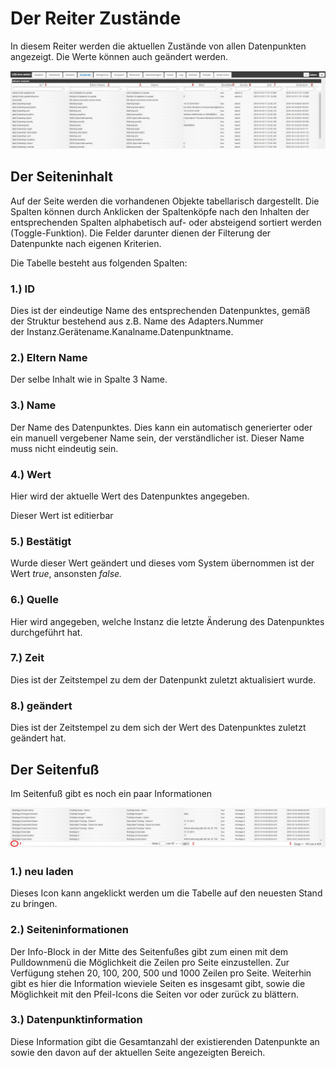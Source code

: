 # Der Reiter Zustände

In diesem Reiter werden die aktuellen Zustände von allen Datenpunkten angezeigt. 
Die Werte können auch geändert werden.

![iobroker_admin_states_columns](img/tab-states_columns.jpg)

## Der Seiteninhalt

Auf der Seite werden die vorhandenen Objekte tabellarisch dargestellt. 
Die Spalten können durch Anklicken der Spaltenköpfe nach den Inhalten der entsprechenden 
Spalten alphabetisch auf- oder absteigend sortiert werden (Toggle-Funktion). 
Die Felder darunter dienen der Filterung der Datenpunkte nach eigenen Kriterien.

Die Tabelle besteht aus folgenden Spalten:

### **1.) ID**

Dies ist der eindeutige Name des entsprechenden Datenpunktes, gemäß der Struktur 
bestehend aus z.B. Name des Adapters.Nummer der Instanz.Gerätename.Kanalname.Datenpunktname.

### **2.) Eltern Name**

Der selbe Inhalt wie in Spalte 3 Name.

### **3.) Name**

Der Name des Datenpunktes. Dies kann ein automatisch generierter oder ein manuell 
vergebener Name sein, der verständlicher ist. Dieser Name muss nicht eindeutig sein.

### **4.) Wert**

Hier wird der aktuelle Wert des Datenpunktes angegeben.

Dieser Wert ist editierbar

### **5.) Bestätigt**

Wurde dieser Wert geändert und dieses vom System übernommen ist der Wert _true_, ansonsten _false._

### **6.) Quelle**

Hier wird angegeben, welche Instanz die letzte Änderung des Datenpunktes durchgeführt hat.

### **7.) Zeit**

Dies ist der Zeitstempel zu dem der Datenpunkt zuletzt aktualisiert wurde.

### **8.) geändert**

Dies ist der Zeitstempel zu dem sich der Wert des Datenpunktes zuletzt geändert hat.

## Der Seitenfuß

Im Seitenfuß gibt es noch ein paar Informationen 

![iobroker_admin_states_footer](img/tab-states_footer.jpg)

### **1.) neu laden**

Dieses Icon kann angeklickt werden um die Tabelle auf den neuesten Stand zu bringen.

### **2.) Seiteninformationen**

Der Info-Block in der Mitte des Seitenfußes gibt zum einen mit dem Pulldownmenü die Möglichkeit die 
Zeilen pro Seite einzustellen. Zur Verfügung stehen 20, 100, 200, 500 und 1000 Zeilen pro Seite. 
Weiterhin gibt es hier die Information wieviele Seiten es insgesamt gibt, sowie die Möglichkeit 
mit den Pfeil-Icons die Seiten vor oder zurück zu blättern.

### **3.) Datenpunktinformation**

Diese Information gibt die Gesamtanzahl der existierenden Datenpunkte an sowie den davon auf der aktuellen Seite angezeigten Bereich.